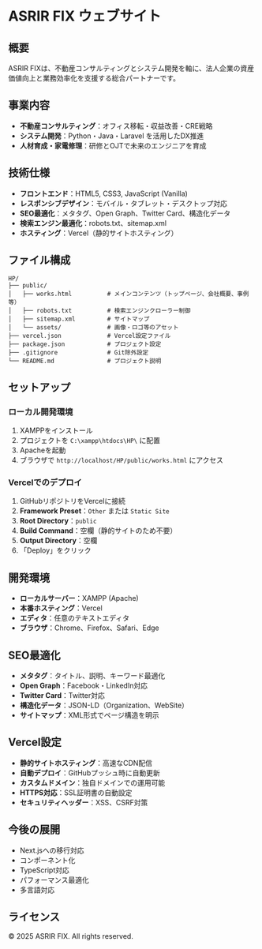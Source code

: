 # ASRIR FIX ウェブサイト

## 概要
ASRIR FIXは、不動産コンサルティングとシステム開発を軸に、法人企業の資産価値向上と業務効率化を支援する総合パートナーです。

## 事業内容
- **不動産コンサルティング**：オフィス移転・収益改善・CRE戦略
- **システム開発**：Python・Java・Laravel を活用したDX推進
- **人材育成・家電修理**：研修とOJTで未来のエンジニアを育成

## 技術仕様
- **フロントエンド**：HTML5, CSS3, JavaScript (Vanilla)
- **レスポンシブデザイン**：モバイル・タブレット・デスクトップ対応
- **SEO最適化**：メタタグ、Open Graph、Twitter Card、構造化データ
- **検索エンジン最適化**：robots.txt、sitemap.xml
- **ホスティング**：Vercel（静的サイトホスティング）

## ファイル構成
```
HP/
├── public/
│   ├── works.html          # メインコンテンツ（トップページ、会社概要、事例等）
│   ├── robots.txt          # 検索エンジンクローラー制御
│   ├── sitemap.xml         # サイトマップ
│   └── assets/             # 画像・ロゴ等のアセット
├── vercel.json             # Vercel設定ファイル
├── package.json            # プロジェクト設定
├── .gitignore              # Git除外設定
└── README.md               # プロジェクト説明
```

## セットアップ

### ローカル開発環境
1. XAMPPをインストール
2. プロジェクトを `C:\xampp\htdocs\HP\` に配置
3. Apacheを起動
4. ブラウザで `http://localhost/HP/public/works.html` にアクセス

### Vercelでのデプロイ
1. GitHubリポジトリをVercelに接続
2. **Framework Preset**：`Other` または `Static Site`
3. **Root Directory**：`public`
4. **Build Command**：空欄（静的サイトのため不要）
5. **Output Directory**：空欄
6. 「Deploy」をクリック

## 開発環境
- **ローカルサーバー**：XAMPP (Apache)
- **本番ホスティング**：Vercel
- **エディタ**：任意のテキストエディタ
- **ブラウザ**：Chrome、Firefox、Safari、Edge

## SEO最適化
- **メタタグ**：タイトル、説明、キーワード最適化
- **Open Graph**：Facebook・LinkedIn対応
- **Twitter Card**：Twitter対応
- **構造化データ**：JSON-LD（Organization、WebSite）
- **サイトマップ**：XML形式でページ構造を明示

## Vercel設定
- **静的サイトホスティング**：高速なCDN配信
- **自動デプロイ**：GitHubプッシュ時に自動更新
- **カスタムドメイン**：独自ドメインでの運用可能
- **HTTPS対応**：SSL証明書の自動設定
- **セキュリティヘッダー**：XSS、CSRF対策

## 今後の展開
- Next.jsへの移行対応
- コンポーネント化
- TypeScript対応
- パフォーマンス最適化
- 多言語対応

## ライセンス
© 2025 ASRIR FIX. All rights reserved.

